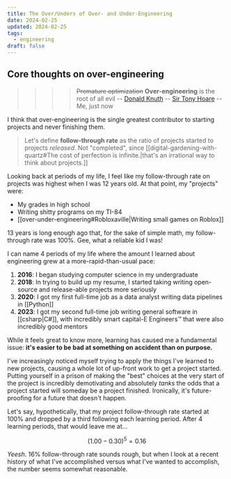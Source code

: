 ```yaml
---
title: The Over/Unders of Over- and Under-Engineering
date: 2024-02-25
updated: 2024-02-25
tags:
  - engineering
draft: false
---
```

## Core thoughts on over-engineering

> > > > ~~Premature optimization~~ **Over-engineering** is the root of all evil
> > > -- [Donald Knuth](https://en.wikipedia.org/wiki/Donald_Knuth)
> > -- [Sir Tony Hoare](https://ubiquity.acm.org/article.cfm?id=1513451)
> -- Me, just now

I think that over-engineering is the single greatest contributor to starting projects and never finishing them.

> Let's define **follow-through rate** as the ratio of projects started to projects *released*. Not "completed", since [[digital-gardening-with-quartz#The cost of perfection is infinite.|that's an irrational way to think about projects.]]

Looking back at periods of my life, I feel like my follow-through rate on projects was highest when I was 12 years old. At that point, my "projects" were:

- My grades in high school
- Writing shitty programs on my TI-84
- [[over-under-engineering#Robloxaville|Writing small games on Roblox]]

13 years is long enough ago that, for the sake of simple math, my follow-through rate was 100%. Gee, what a reliable kid I was!

I can name 4 periods of my life where the amount I learned about engineering grew at a more-rapid-than-usual pace:

1. **2016**: I began studying computer science in my undergraduate
2. **2018**: In trying to build up my resume, I started taking writing open-source and release-able projects more seriously
3. **2020**: I got my first full-time job as a data analyst writing data pipelines in [[Python]]
4. **2023**: I got my second full-time job writing general software in [[csharp|C#]], with incredibly smart capital-E Engineers™ that were also incredibly good mentors

While it feels great to know more, learning has caused me a fundamental issue: **it's easier to be bad at something on accident than on purpose.**

I've increasingly noticed myself trying to apply the things I've learned to new projects, causing a whole lot of up-front work to get a project started. Putting yourself in a prison of making the "best" choices at the very start of the project is incredibly demotivating and absolutely *tanks* the odds that a project started will someday be a project finished. Ironically, it's future-proofing for a future that doesn't happen.

Let's say, hypothetically, that my project follow-through rate started at 100% and dropped by a third following each learning period. After 4 learning periods, that would leave me at...

$$(1.00 - 0.30)^5 = 0.16$$

*Yeesh*. 16% follow-through rate sounds rough, but when I look at a recent history of what I've accomplished versus what I've wanted to accomplish, the number seems somewhat reasonable.

<!-- TODO: A doodle graph here would be nice. -->
<!-- TODO: Heatmap of % time spent at the start of the project to % time saved? -->

